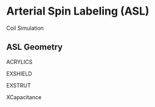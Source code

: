 # Arterial Spin Labeling (ASL) 
Coil Simulation

## ASL Geometry

ACRYLICS

EXSHIELD

EXSTRUT

XCapacitance


